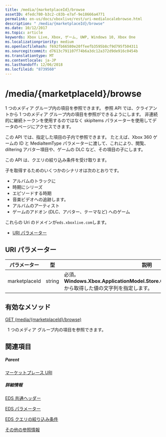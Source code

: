 ```yaml
---
title: /media/{marketplaceId}/browse
assetID: 4fedc780-b3c2-c83b-e7af-9e18666a4771
permalink: en-us/docs/xboxlive/rest/uri-medialocalebrowse.html
description: " /media/{marketplaceId}/browse"
ms.date: 10/12/2017
ms.topic: article
keywords: Xbox Live, Xbox, ゲーム, UWP, Windows 10, Xbox One
ms.localizationpriority: medium
ms.openlocfilehash: f692fb66580e20ffeefb3595b8cf9d795f504311
ms.sourcegitcommit: d7613c791107f74b6a3dc12a372d9de916c0454b
ms.translationtype: MT
ms.contentlocale: ja-JP
ms.lasthandoff: 12/06/2018
ms.locfileid: "8739560"
---
```

# <a name="mediamarketplaceidbrowse"></a>/media/{marketplaceId}/browse
1 つのメディア グループ内の項目を参照できます。 参照 API では、クライアントから 1 つのメディア グループ内の項目を参照ができるようにします。 非連続的に継続トークンを使用するのではなく skipItems パラメーターを使用してデータのページにアクセスできます。
 
この API では、指定した項目の子内で参照できます。 たとえば、Xbox 360 ゲームの ID と MediaItemType パラメーターに渡して、これにより、閲覧、diltering アバター項目や、ゲームの DLC など、その項目の子にします。
 
この API は、クエリの絞り込み条件を受け取ります。
 
子を取得するためのいくつかのシナリオは次のとおりです。
 
   * アルバムのトラックに
   * 時期にシリーズ
   * エピソードする時期
   * 音楽ビデオへの追跡します。
   * アルバムのアーティスト
   * ゲームのアドオン (DLC、アバター、テーマなど) へのゲーム
  
これらの Uri のドメインが`eds.xboxlive.com`します。
 
  * [URI パラメーター](#ID4EMB)
 
<a id="ID4EMB"></a>

 
## <a name="uri-parameters"></a>URI パラメーター
 
| パラメーター| 型| 説明| 
| --- | --- | --- | 
| marketplaceId| string| 必須。 <b>Windows.Xbox.ApplicationModel.Store.Configuration.MarketplaceId</b>から取得した値の文字列を指定します。| 
  
<a id="ID4ENC"></a>

 
## <a name="valid-methods"></a>有効なメソッド

[GET (media/{marketplaceId}/browse)](uri-medialocalebrowseget.md)

&nbsp;&nbsp;1 つのメディア グループ内の項目を参照できます。 
 
<a id="ID4EXC"></a>

 
## <a name="see-also"></a>関連項目
 
<a id="ID4EZC"></a>

 
##### <a name="parent"></a>Parent 

[マーケットプレース URI](atoc-reference-marketplace.md)

  
<a id="ID4EDD"></a>

 
##### <a name="further-information"></a>詳細情報 

[EDS 共通ヘッダー](../../additional/edscommonheaders.md)

 [EDS パラメーター](../../additional/edsparameters.md)

 [EDS クエリの絞り込み条件](../../additional/edsqueryrefiners.md)

 [その他の参照情報](../../additional/atoc-xboxlivews-reference-additional.md)

   